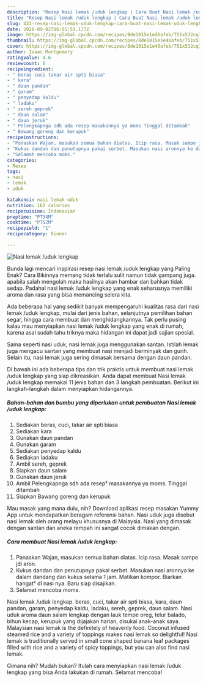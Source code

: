 ```yaml
---
description: "Resep Nasi lemak /uduk lengkap | Cara Buat Nasi lemak /uduk lengkap Yang Enak dan Simpel"
title: "Resep Nasi lemak /uduk lengkap | Cara Buat Nasi lemak /uduk lengkap Yang Enak dan Simpel"
slug: 421-resep-nasi-lemak-uduk-lengkap-cara-buat-nasi-lemak-uduk-lengkap-yang-enak-dan-simpel
date: 2020-09-02T06:55:53.177Z
image: https://img-global.cpcdn.com/recipes/8de1015e1e46afeb/751x532cq70/nasi-lemak-uduk-lengkap-foto-resep-utama.jpg
thumbnail: https://img-global.cpcdn.com/recipes/8de1015e1e46afeb/751x532cq70/nasi-lemak-uduk-lengkap-foto-resep-utama.jpg
cover: https://img-global.cpcdn.com/recipes/8de1015e1e46afeb/751x532cq70/nasi-lemak-uduk-lengkap-foto-resep-utama.jpg
author: Isaac Montgomery
ratingvalue: 4.6
reviewcount: 6
recipeingredient:
- " beras cuci takar air spti biasa"
- " kara"
- " daun pandan"
- " garam"
- " penyedap kaldu"
- " ladaku"
- " sereh geprek"
- " daun salam"
- " daun jeruk"
- " Pelengkapnga sdh ada resep masakannya ya moms Tinggal ditambah"
- " Bawang goreng dan kerupuk"
recipeinstructions:
- "Panaskan Wajan, masukan semua bahan diatas. Icip rasa. Masak sampe jdi aron."
- "Kukus dandan dan penutupnya pakai serbet. Masukan nasi aronnya ke dalam dandang dan kukus selama 1 jam. Matikan kompor. Biarkan hangat² dl nasi nya. Baru siap disajikan."
- "Selamat mencoba moms."
categories:
- Resep
tags:
- nasi
- lemak
- uduk

katakunci: nasi lemak uduk 
nutrition: 162 calories
recipecuisine: Indonesian
preptime: "PT34M"
cooktime: "PT52M"
recipeyield: "1"
recipecategory: Dinner

---
```



![Nasi lemak /uduk lengkap](https://img-global.cpcdn.com/recipes/8de1015e1e46afeb/751x532cq70/nasi-lemak-uduk-lengkap-foto-resep-utama.jpg)

Bunda lagi mencari inspirasi resep nasi lemak /uduk lengkap yang Paling Enak? Cara Bikinnya memang tidak terlalu sulit namun tidak gampang juga. apabila salah mengolah maka hasilnya akan hambar dan bahkan tidak sedap. Padahal nasi lemak /uduk lengkap yang enak seharusnya memiliki aroma dan rasa yang bisa memancing selera kita.

Ada beberapa hal yang sedikit banyak mempengaruhi kualitas rasa dari nasi lemak /uduk lengkap, mulai dari jenis bahan, selanjutnya pemilihan bahan segar, hingga cara membuat dan menghidangkannya. Tak perlu pusing kalau mau menyiapkan nasi lemak /uduk lengkap yang enak di rumah, karena asal sudah tahu triknya maka hidangan ini dapat jadi sajian spesial.

Sama seperti nasi uduk, nasi lemak juga menggunakan santan. Istilah lemak juga mengacu santan yang membuat nasi menjadi berminyak dan gurih. Selain itu, nasi lemak juga sering dimasak bersama dengan daun pandan.


Di bawah ini ada beberapa tips dan trik praktis untuk membuat nasi lemak /uduk lengkap yang siap dikreasikan. Anda dapat membuat Nasi lemak /uduk lengkap memakai 11 jenis bahan dan 3 langkah pembuatan. Berikut ini langkah-langkah dalam menyiapkan hidangannya.

<!--inarticleads1-->

##### Bahan-bahan dan bumbu yang diperlukan untuk pembuatan Nasi lemak /uduk lengkap:

1. Sediakan  beras, cuci, takar air spti biasa
1. Sediakan  kara
1. Gunakan  daun pandan
1. Gunakan  garam
1. Sediakan  penyedap kaldu
1. Sediakan  ladaku
1. Ambil  sereh, geprek
1. Siapkan  daun salam
1. Gunakan  daun jeruk
1. Ambil  Pelengkapnga sdh ada resep² masakannya ya moms. Tinggal ditambah
1. Siapkan  Bawang goreng dan kerupuk


Mau masak yang mana dulu, nih? Download aplikasi resep masakan Yummy App untuk mendapatkan beragam referensi bahan. Nasi uduk juga disebut nasi lemak oleh orang melayu khususnya di Malaysia. Nasi yang dimasak dengan santan dan aneka rempah ini sangat cocok dimakan dengan. 

<!--inarticleads2-->

##### Cara membuat Nasi lemak /uduk lengkap:

1. Panaskan Wajan, masukan semua bahan diatas. Icip rasa. Masak sampe jdi aron.
1. Kukus dandan dan penutupnya pakai serbet. Masukan nasi aronnya ke dalam dandang dan kukus selama 1 jam. Matikan kompor. Biarkan hangat² dl nasi nya. Baru siap disajikan.
1. Selamat mencoba moms.


Nasi lemak /uduk lengkap. beras, cuci, takar air spti biasa, kara, daun pandan, garam, penyedap kaldu, ladaku, sereh, geprek, daun salam. Nasi uduk aroma daun salam lengkap dengan lauk tempe oreg, telur balado, bihun kecap, kerupuk yang dijajakan harian, disukai anak-anak saya. Malaysian nasi lemak is the definitely of heavenly food. Coconut infused steamed rice and a variety of toppings makes nasi lemak so delightful! Nasi lemak is traditionally served in small cone shaped banana leaf packages filled with rice and a variety of spicy toppings, but you can also find nasi lemak. 

Gimana nih? Mudah bukan? Itulah cara menyiapkan nasi lemak /uduk lengkap yang bisa Anda lakukan di rumah. Selamat mencoba!

